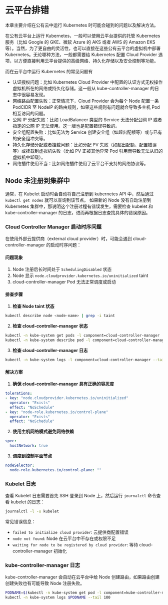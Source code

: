 # 云平台排错

本章主要介绍在公有云中运行 Kubernetes 时可能会碰到的问题以及解决方法。

在公有云平台上运行 Kubernetes，一般可以使用云平台提供的托管 Kubernetes 服务（比如 Google 的 GKE、微软 Azure 的 AKS 或者 AWS 的 Amazon EKS 等）。当然，为了更自由的灵活性，也可以直接在这些公有云平台的虚拟机中部署 Kubernetes。无论哪种方法，一般都需要给 Kubernetes 配置 Cloud Provider 选项，以方便直接利用云平台提供的高级网络、持久化存储以及安全控制等功能。

而在云平台中运行 Kubernetes 的常见问题有

* 认证授权问题：比如 Kubernetes Cloud Provider 中配置的认证方式无权操作虚拟机所在的网络或持久化存储。这一般从 kube-controller-manager 的日志中很容易发现。
* 网络路由配置失败：正常情况下，Cloud Provider 会为每个 Node 配置一条 PodCIDR 至 NodeIP 的路由规则，如果这些规则有问题就会导致多主机 Pod 相互访问的问题。
* 公网 IP 分配失败：比如 LoadBalancer 类型的 Service 无法分配公网 IP 或者指定的公网 IP 无法使用。这一版也是配置错误导致的。
* 安全组配置失败：比如无法为 Service 创建安全组（如超出配额等）或与已有的安全组冲突等。
* 持久化存储分配或者挂载问题：比如分配 PV 失败（如超出配额、配置错误等）或挂载到虚拟机失败（比如 PV 正被其他异常 Pod 引用而导致无法从旧的虚拟机中卸载）。
* 网络插件使用不当：比如网络插件使用了云平台不支持的网络协议等。

## Node 未注册到集群中

通常，在 Kubelet 启动时会自动将自己注册到 kubernetes API 中，然后通过 `kubectl get nodes` 就可以查询到该节点。 如果新的 Node 没有自动注册到 Kubernetes 集群中，那说明这个注册过程有错误发生，需要检查 kubelet 和 kube-controller-manager 的日志，进而再根据日志查找具体的错误原因。

### Cloud Controller Manager 启动时序问题

在使用外部云提供商（external cloud provider）时，可能会遇到 cloud-controller-manager 的启动时序问题：

#### 问题现象
1. Node 注册后长时间处于 `SchedulingDisabled` 状态
2. Node 显示 `node.cloudprovider.kubernetes.io/uninitialized` taint
3. cloud-controller-manager Pod 无法正常调度或启动

#### 排查步骤

1. **检查 Node taint 状态**
```bash
kubectl describe node <node-name> | grep -i taint
```

2. **检查 cloud-controller-manager 状态**
```bash
kubectl -n kube-system get pods -l component=cloud-controller-manager
kubectl -n kube-system describe pod -l component=cloud-controller-manager
```

3. **检查 cloud-controller-manager 日志**
```bash
kubectl -n kube-system logs -l component=cloud-controller-manager --tail=100
```

#### 解决方案

1. **确保 cloud-controller-manager 具有正确的容忍度**
```yaml
tolerations:
- key: "node.cloudprovider.kubernetes.io/uninitialized"
  operator: "Exists"
  effect: "NoSchedule"
- key: "node-role.kubernetes.io/control-plane"
  operator: "Exists"
  effect: "NoSchedule"
```

2. **使用主机网络模式避免网络依赖**
```yaml
spec:
  hostNetwork: true
```

3. **调度到控制平面节点**
```yaml
nodeSelector:
  node-role.kubernetes.io/control-plane: ""
```

### Kubelet 日志

查看 Kubelet 日志需要首先 SSH 登录到 Node 上，然后运行 `journalctl` 命令查看 kubelet 的日志：

```bash
journalctl -l -u kubelet
```

常见错误信息：
- `failed to initialize cloud provider`: 云提供商配置错误
- `node not found`: Node 在云平台中不存在或权限不足
- `waiting for node to be registered by cloud provider`: 等待 cloud-controller-manager 初始化

### kube-controller-manager 日志

kube-controller-manager 会自动在云平台中给 Node 创建路由，如果路由创建创建失败也有可能导致 Node 注册失败。

```bash
PODNAME=$(kubectl -n kube-system get pod -l component=kube-controller-manager -o jsonpath='{.items[0].metadata.name}')
kubectl -n kube-system logs $PODNAME --tail 100
```

